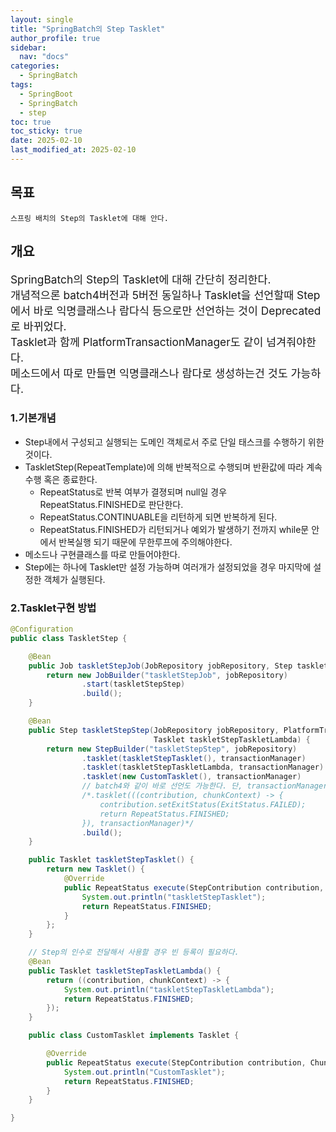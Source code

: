 ```yaml
---
layout: single
title: "SpringBatch의 Step Tasklet"
author_profile: true
sidebar:
  nav: "docs"
categories: 
  - SpringBatch
tags:
  - SpringBoot
  - SpringBatch
  - step
toc: true
toc_sticky: true
date: 2025-02-10
last_modified_at: 2025-02-10
---
```


## 목표

```
스프링 배치의 Step의 Tasklet에 대해 안다.
```

## 개요

<span style="font-size:13pt">
SpringBatch의 Step의 Tasklet에 대해 간단히 정리한다.<br>
개념적으론 batch4버전과 5버전 동일하나 Tasklet을 선언할때 Step에서 바로 익명클래스나 람다식 등으로만 선언하는 것이 Deprecated로 바뀌었다.<br>
Tasklet과 함께 PlatformTransactionManager도 같이 넘겨줘야한다.<br>
메소드에서 따로 만들면 익명클래스나 람다로 생성하는건 것도 가능하다.
</span>

### 1.기본개념

* Step내에서 구성되고 실행되는 도메인 객체로서 주로 단일 태스크를 수행하기 위한 것이다.
* TaskletStep(RepeatTemplate)에 의해 반복적으로 수행되며 반환값에 따라 계속 수행 혹은 종료한다.
  * RepeatStatus로 반복 여부가 결졍되며 null일 경우 RepeatStatus.FINISHED로 판단한다.
  * RepeatStatus.CONTINUABLE을 리턴하게 되면 반복하게 된다.
  * RepeatStatus.FINISHED가 리턴되거나 예외가 발생하기 전까지 while문 안에서 반복실행 되기 때문에 무한루프에 주의해야한다.
* 메소드나 구현클래스를 따로 만들어야한다.
* Step에는 하나에 Tasklet만 설정 가능하며 여러개가 설정되었을 경우 마지막에 설정한 객체가 실행된다.

### 2.Tasklet구현 방법

```java
@Configuration
public class TaskletStep {

    @Bean
    public Job taskletStepJob(JobRepository jobRepository, Step taskletStepStep) {
        return new JobBuilder("taskletStepJob", jobRepository)
                .start(taskletStepStep)
                .build();
    }

    @Bean
    public Step taskletStepStep(JobRepository jobRepository, PlatformTransactionManager transactionManager,
                                Tasklet taskletStepTaskletLambda) {
        return new StepBuilder("taskletStepStep", jobRepository)
                .tasklet(taskletStepTasklet(), transactionManager)
                .tasklet(taskletStepTaskletLambda, transactionManager)
                .tasklet(new CustomTasklet(), transactionManager)
                // batch4와 같이 바로 선언도 가능한다. 단, transactionManager가 필요하다.
                /*.tasklet(((contribution, chunkContext) -> {
                    contribution.setExitStatus(ExitStatus.FAILED);
                    return RepeatStatus.FINISHED;
                }), transactionManager)*/ 
                .build();
    }

    public Tasklet taskletStepTasklet() {
        return new Tasklet() {
            @Override
            public RepeatStatus execute(StepContribution contribution, ChunkContext chunkContext) throws Exception {
                System.out.println("taskletStepTasklet");
                return RepeatStatus.FINISHED;
            }
        };
    }

    // Step의 인수로 전달해서 사용할 경우 빈 등록이 필요하다.
    @Bean
    public Tasklet taskletStepTaskletLambda() {
        return ((contribution, chunkContext) -> {
            System.out.println("taskletStepTaskletLambda");
            return RepeatStatus.FINISHED;
        });
    }

    public class CustomTasklet implements Tasklet {

        @Override
        public RepeatStatus execute(StepContribution contribution, ChunkContext chunkContext) throws Exception {
            System.out.println("CustomTasklet");
            return RepeatStatus.FINISHED;
        }
    }

}
```

